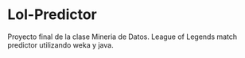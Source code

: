 # Lol-Predictor
Proyecto final de la clase Mineria de Datos. League of Legends match predictor utilizando weka y java.
